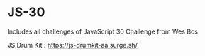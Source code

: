 # JS-30
Includes all challenges of JavaScript 30 Challenge from Wes Bos

JS Drum Kit : https://js-drumkit-aa.surge.sh/
